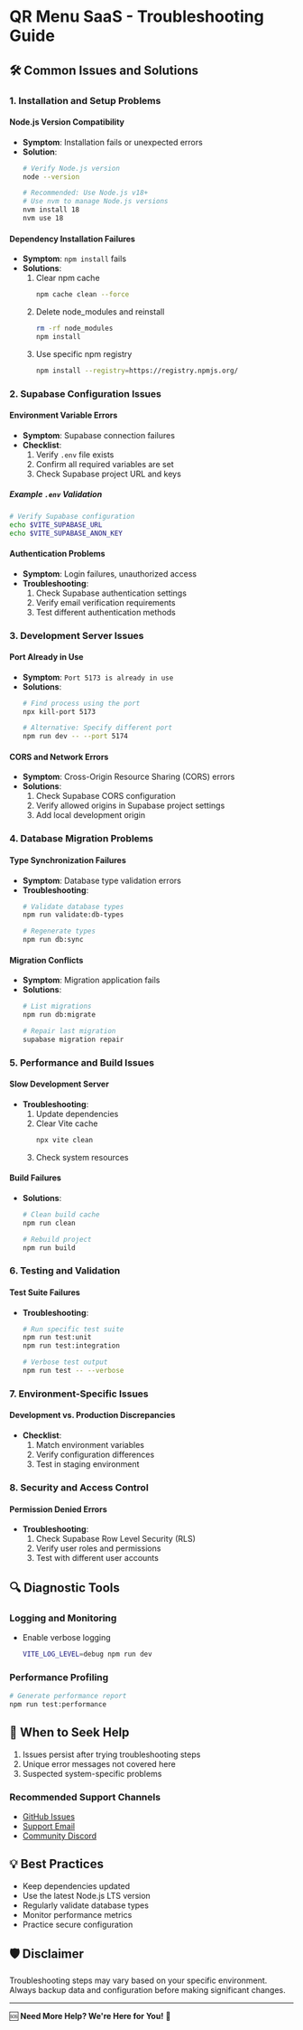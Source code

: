 # QR Menu SaaS - Troubleshooting Guide

## 🛠️ Common Issues and Solutions

### 1. Installation and Setup Problems

#### Node.js Version Compatibility
- **Symptom**: Installation fails or unexpected errors
- **Solution**:
  ```bash
  # Verify Node.js version
  node --version

  # Recommended: Use Node.js v18+
  # Use nvm to manage Node.js versions
  nvm install 18
  nvm use 18
  ```

#### Dependency Installation Failures
- **Symptom**: `npm install` fails
- **Solutions**:
  1. Clear npm cache
     ```bash
     npm cache clean --force
     ```
  2. Delete node_modules and reinstall
     ```bash
     rm -rf node_modules
     npm install
     ```
  3. Use specific npm registry
     ```bash
     npm install --registry=https://registry.npmjs.org/
     ```

### 2. Supabase Configuration Issues

#### Environment Variable Errors
- **Symptom**: Supabase connection failures
- **Checklist**:
  1. Verify `.env` file exists
  2. Confirm all required variables are set
  3. Check Supabase project URL and keys

##### Example `.env` Validation
```bash
# Verify Supabase configuration
echo $VITE_SUPABASE_URL
echo $VITE_SUPABASE_ANON_KEY
```

#### Authentication Problems
- **Symptom**: Login failures, unauthorized access
- **Troubleshooting**:
  1. Check Supabase authentication settings
  2. Verify email verification requirements
  3. Test different authentication methods

### 3. Development Server Issues

#### Port Already in Use
- **Symptom**: `Port 5173 is already in use`
- **Solutions**:
  ```bash
  # Find process using the port
  npx kill-port 5173

  # Alternative: Specify different port
  npm run dev -- --port 5174
  ```

#### CORS and Network Errors
- **Symptom**: Cross-Origin Resource Sharing (CORS) errors
- **Solutions**:
  1. Check Supabase CORS configuration
  2. Verify allowed origins in Supabase project settings
  3. Add local development origin

### 4. Database Migration Problems

#### Type Synchronization Failures
- **Symptom**: Database type validation errors
- **Troubleshooting**:
  ```bash
  # Validate database types
  npm run validate:db-types

  # Regenerate types
  npm run db:sync
  ```

#### Migration Conflicts
- **Symptom**: Migration application fails
- **Solutions**:
  ```bash
  # List migrations
  npm run db:migrate

  # Repair last migration
  supabase migration repair
  ```

### 5. Performance and Build Issues

#### Slow Development Server
- **Troubleshooting**:
  1. Update dependencies
  2. Clear Vite cache
     ```bash
     npx vite clean
     ```
  3. Check system resources

#### Build Failures
- **Solutions**:
  ```bash
  # Clean build cache
  npm run clean

  # Rebuild project
  npm run build
  ```

### 6. Testing and Validation

#### Test Suite Failures
- **Troubleshooting**:
  ```bash
  # Run specific test suite
  npm run test:unit
  npm run test:integration

  # Verbose test output
  npm run test -- --verbose
  ```

### 7. Environment-Specific Issues

#### Development vs. Production Discrepancies
- **Checklist**:
  1. Match environment variables
  2. Verify configuration differences
  3. Test in staging environment

### 8. Security and Access Control

#### Permission Denied Errors
- **Troubleshooting**:
  1. Check Supabase Row Level Security (RLS)
  2. Verify user roles and permissions
  3. Test with different user accounts

## 🔍 Diagnostic Tools

### Logging and Monitoring
- Enable verbose logging
  ```bash
  VITE_LOG_LEVEL=debug npm run dev
  ```

### Performance Profiling
```bash
# Generate performance report
npm run test:performance
```

## 🚨 When to Seek Help

1. Issues persist after trying troubleshooting steps
2. Unique error messages not covered here
3. Suspected system-specific problems

### Recommended Support Channels
- [GitHub Issues](https://github.com/your-org/qrmenu-saas/issues)
- [Support Email](mailto:support@qrmenu.com)
- [Community Discord](https://discord.gg/your-invite)

## 💡 Best Practices

- Keep dependencies updated
- Use the latest Node.js LTS version
- Regularly validate database types
- Monitor performance metrics
- Practice secure configuration

## 🛡️ Disclaimer
Troubleshooting steps may vary based on your specific environment. Always backup data and configuration before making significant changes.

---

🆘 **Need More Help? We're Here for You!** 🚀
